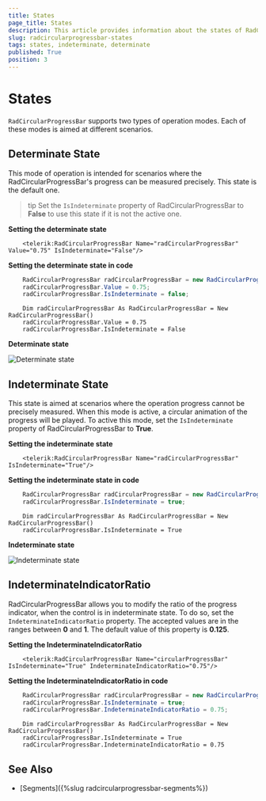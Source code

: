 ```yaml
---
title: States
page_title: States
description: This article provides information about the states of RadCircularProgressBar control.
slug: radcircularprogressbar-states
tags: states, indeterminate, determinate
published: True
position: 3
---
```


# States

`RadCircularProgressBar` supports two types of operation modes. Each of these modes is aimed at different scenarios.

## Determinate State

This mode of operation is intended for scenarios where the RadCircularProgressBar's progress can be measured precisely. This state is the default one.

>tip Set the `IsIndeterminate` property of RadCircularProgressBar to __False__ to use this state if it is not the active one.

__Setting the determinate state__
```XAML
    <telerik:RadCircularProgressBar Name="radCircularProgressBar" Value="0.75" IsIndeterminate="False"/>
```

__Setting the determinate state in code__
```C#
    RadCircularProgressBar radCircularProgressBar = new RadCircularProgressBar();
    radCircularProgressBar.Value = 0.75;
    radCircularProgressBar.IsIndeterminate = false;
```
```VB.NET
    Dim radCircularProgressBar As RadCircularProgressBar = New RadCircularProgressBar()
    radCircularProgressBar.Value = 0.75
    radCircularProgressBar.IsIndeterminate = False
```

__Determinate state__

![Determinate state](images/radcircularprogressbar-states-0.png)

## Indeterminate State

This state is aimed at scenarios where the operation progress cannot be precisely measured. When this mode is active, a circular animation of the progress will be played. To active this mode, set the `IsIndeterminate` property of RadCircularProgressBar to __True__.

__Setting the indeterminate state__
```XAML
    <telerik:RadCircularProgressBar Name="radCircularProgressBar" IsIndeterminate="True"/>
```

__Setting the indeterminate state in code__
```C#
    RadCircularProgressBar radCircularProgressBar = new RadCircularProgressBar();
    radCircularProgressBar.IsIndeterminate = true;
```
```VB.NET
    Dim radCircularProgressBar As RadCircularProgressBar = New RadCircularProgressBar()
    radCircularProgressBar.IsIndeterminate = True
```

__Indeterminate state__

![Indeterminate state](images/radcircularprogressbar-states-1.gif)

## IndeterminateIndicatorRatio

RadCircularProgressBar allows you to modify the ratio of the progress indicator, when the control is in indeterminate state. To do so, set the `IndeterminateIndicatorRatio` property. The accepted values are in the ranges between __0__ and __1__. The default value of this property is __0.125__.

__Setting the IndeterminateIndicatorRatio__
```XAML
    <telerik:RadCircularProgressBar Name="circularProgressBar" IsIndeterminate="True" IndeterminateIndicatorRatio="0.75"/>
```

__Setting the IndeterminateIndicatorRatio in code__
```C#
    RadCircularProgressBar radCircularProgressBar = new RadCircularProgressBar();
    radCircularProgressBar.IsIndeterminate = true;
    radCircularProgressBar.IndeterminateIndicatorRatio = 0.75;
```
```VB.NET
    Dim radCircularProgressBar As RadCircularProgressBar = New RadCircularProgressBar()
    radCircularProgressBar.IsIndeterminate = True
    radCircularProgressBar.IndeterminateIndicatorRatio = 0.75
```

## See Also
* [Segments]({%slug radcircularprogressbar-segments%})